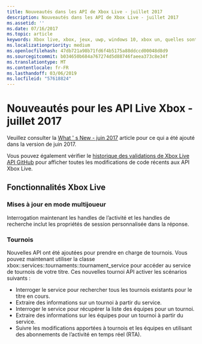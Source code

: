 ```yaml
---
title: Nouveautés dans les API de Xbox Live - juillet 2017
description: Nouveautés dans les API de Xbox Live - juillet 2017
ms.assetid: ''
ms.date: 07/16/2017
ms.topic: article
keywords: Xbox live, xbox, jeux, uwp, windows 10, xbox un, quelles sont les nouveautés, juillet 2017
ms.localizationpriority: medium
ms.openlocfilehash: 47db721a98b71fd6f4b5175a88ddccd00048d8d9
ms.sourcegitcommit: b034650b684a767274d5d88746faeea373c8e34f
ms.translationtype: MT
ms.contentlocale: fr-FR
ms.lasthandoff: 03/06/2019
ms.locfileid: "57618824"
---
```

# <a name="whats-new-for-the-xbox-live-apis---july-2017"></a>Nouveautés pour les API Live Xbox - juillet 2017

Veuillez consulter la [What ' s New - juin 2017](1706-whats-new.md) article pour ce qui a été ajouté dans la version de juin 2017.

Vous pouvez également vérifier le [historique des validations de Xbox Live API GitHub](https://github.com/Microsoft/xbox-live-api/commits/master) pour afficher toutes les modifications de code récents aux API Xbox Live.

## <a name="xbox-live-features"></a>Fonctionnalités Xbox Live

### <a name="multiplayer-updates"></a>Mises à jour en mode multijoueur

Interrogation maintenant les handles de l’activité et les handles de recherche inclut les propriétés de session personnalisée dans la réponse.

### <a name="tournaments"></a>Tournois

Nouvelles API ont été ajoutées pour prendre en charge de tournois. Vous pouvez maintenant utiliser la classe xbox::services::tournaments::tournament_service pour accéder au service de tournois de votre titre.
Ces nouvelles tournoi API activer les scénarios suivants :
* Interroger le service pour rechercher tous les tournois existants pour le titre en cours.
* Extraire des informations sur un tournoi à partir du service.
* Interroger le service pour récupérer la liste des équipes pour un tournoi.
* Extraire des informations sur les équipes pour un tournoi à partir du service.
* Suivre les modifications apportées à tournois et les équipes en utilisant des abonnements de l’activité en temps réel (RTA).
